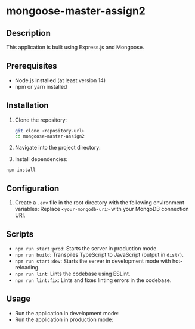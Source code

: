 # mongoose-master-assign2

## Description

This application is built using Express.js and Mongoose.

## Prerequisites

- Node.js installed (at least version 14)
- npm or yarn installed

## Installation

1. Clone the repository:

   ```bash
   git clone <repository-url>
   cd mongoose-master-assign2
   ```

2. Navigate into the project directory:
3. Install dependencies:

```
npm install
```

## Configuration

1. Create a `.env` file in the root directory with the following environment variables:
   Replace `<your-mongodb-uri>` with your MongoDB connection URI.

## Scripts

- `npm run start:prod`: Starts the server in production mode.
- `npm run build`: Transpiles TypeScript to JavaScript (output in `dist/`).
- `npm run start:dev`: Starts the server in development mode with hot-reloading.
- `npm run lint`: Lints the codebase using ESLint.
- `npm run lint:fix`: Lints and fixes linting errors in the codebase.

## Usage

- Run the application in development mode:
- Run the application in production mode:
